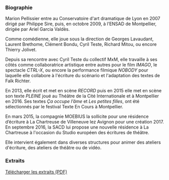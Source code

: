 ### Biographie
Marion Pellissier entre au Conservatoire d'art dramatique de Lyon en 2007 dirigé par Philippe Sire, puis, en octobre 2009, à l’ENSAD de Montpellier, dirigée par Ariel Garcia Valdès.

Comme comédienne, elle joue sous la direction de Georges Lavaudant, Laurent Brethome, Clément Bondu, Cyril Teste, Richard Mitou, ou encore Thierry Jolivet.

Depuis sa rencontre avec Cyril Teste du collectif MxM, elle travaille à ses côtés comme collaboratrice artistique entre autres pour le film _IMAGO_, le spectacle _CTRL-X_, ou encore la performance filmique _NOBODY_ pour laquelle elle collabore à l'écriture du scénario et l'adaptation des textes de Falk Richter.

En 2013, elle écrit et met en scène _RECORD_ puis en 2015 elle met en scène son texte _PLEINE_ joué au Théâtre de la Cité Internationale et à Montpellier en 2016. Ses textes _Ça occupe l’âme_ et _Les petites filles_, ont été sélectionnés par le festival Texte En Cours à Montpellier.

En mars 2015, la compagnie MOEBIUS la sollicite pour une résidence d’écriture à La Chartreuse de Villeneuve lez Avignon pour une création 2017.\
En septembre 2016, la SACD lui propose une nouvelle résidence à La Chartreuse à l'occasion du Studio européen des écritures de théâtre.

Elle intervient également dans diverses structures pour animer des ateliers d'écriture, des ateliers de théâtre ou de vidéo.

### Extraits

[Télécharger les extraits (PDF)](/dl/marion-pellissier/marion-pellissier-extraits.pdf)
